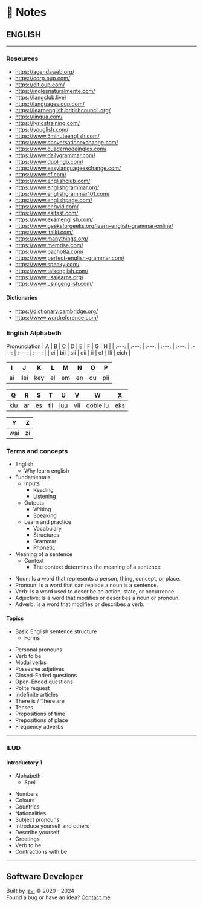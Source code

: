 # :memo: Notes
## ENGLISH
---
### Resources
- https://agendaweb.org/
- https://corp.oup.com/
- https://elt.oup.com/
- https://inglesnaturalmente.com/
- https://langclub.live/
- https://languages.oup.com/
- https://learnenglish.britishcouncil.org/
- https://lingua.com/
- https://lyricstraining.com/
- https://youglish.com/
- https://www.5minuteenglish.com/
- https://www.conversationexchange.com/
- https://www.cuadernodeingles.com/
- https://www.dailygrammar.com/
- https://www.duolingo.com/
- https://www.easylanguageexchange.com/
- https://www.ef.com/
- https://www.englishclub.com/
- https://www.englishgrammar.org/
- https://www.englishgrammar101.com/
- https://www.englishpage.com/
- https://www.engvid.com/
- https://www.eslfast.com/
- https://www.examenglish.com/
- https://www.geeksforgeeks.org/learn-english-grammar-online/
- https://www.italki.com/
- https://www.manythings.org/
- https://www.memrise.com/
- https://www.pacho8a.com/
- https://www.perfect-english-grammar.com/
- https://www.speaky.com/
- https://www.talkenglish.com/
- https://www.usalearns.org/
- https://www.usingenglish.com/
#### Dictionaries
- https://dictionary.cambridge.org/
- https://www.wordreference.com/
### English Alphabeth
Pronunciation
| A | B | C | D | E | F | G | H |
| :---: | :---: | :---: | :---: | :---: | :---: | :---: | :---: |
| ei | bii | sii | dii | ii | ef | lli | eich |

| I | J | K | L | M | N | O | P |
| :---: | :---: | :---: | :---: | :---: | :---: | :---: | :---: |
| ai | llei | key | el | em | en | ou | pii |

| Q | R | S | T | U | V | W | X |
| :---: | :---: | :---: | :---: | :---: | :---: | :---: | :---: |
| kiu | ar | es | tii | iuu | vii | doble iu | eks |

| Y | Z |
| :---: | :---: |
| wai | zi |

### Terms and concepts
* English
  - Why learn english
* Fundamentals
  * Inputs
    - Reading
    - Listening
  * Outputs
    - Writing
    - Speaking
  * Learn and practice
    - Vocabulary
    - Structures
    - Grammar
    - Phonetic
* Meaning of a sentence
  * Context
    - The context determines the meaning of a sentence
- Noun: Is a word that represents a person, thing, concept, or place.
- Pronoun: Is a word that can replace a noun is a sentence.
- Verb: Is a word used to describe an action, state, or occurrence.
- Adjective: Is a word that modifies or describes a noun or pronoun.
- Adverb: Is a word that modifies or describes a verb.
#### Topics
* Basic English sentence structure
  - Forms
- Personal pronouns
- Verb to be
- Modal verbs
- Possesive adjetives
- Closed-Ended questions
- Open-Ended questions
- Polite request
- Indefinite articles
- There is / There are
- Tenses
- Prepositions of time
- Prepositions of place
- Frequency adverbs
---
### ILUD
#### Introductory 1
* Alphabeth
  - Spell
- Numbers
- Colours
- Countries
- Nationalities
- Subject pronouns
- Introduce yourself and others
- Describe yourself
- Greetings
- Verb to be
- Contractions with be
---
## Software Developer
Built by [javi](https://github.com/javierandres-dev/) :copyright: 2020 - 2024  
Found a bug or have an idea? [Contact me](https://www.linkedin.com/in/javierandres-dev/).
